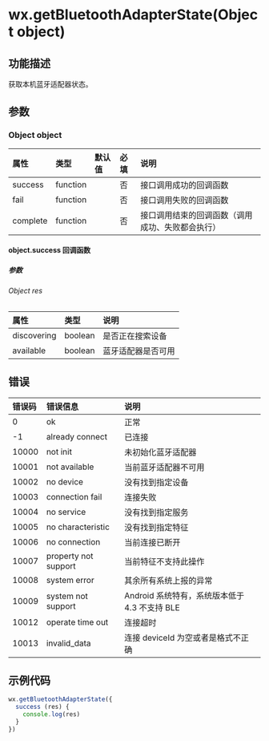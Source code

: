 # wx.getBluetoothAdapterState(Object object)

## 功能描述

获取本机蓝牙适配器状态。

## 参数

### Object object

| 属性     | 类型     | 默认值 | 必填 | 说明                                             |
| :------- | :------- | :----- | :--- | :----------------------------------------------- |
| success  | function |        | 否   | 接口调用成功的回调函数                           |
| fail     | function |        | 否   | 接口调用失败的回调函数                           |
| complete | function |        | 否   | 接口调用结束的回调函数（调用成功、失败都会执行） |

#### object.success 回调函数

##### 参数

###### Object res

| 属性        | 类型    | 说明               |
| :---------- | :------ | :----------------- |
| discovering | boolean | 是否正在搜索设备   |
| available   | boolean | 蓝牙适配器是否可用 |

## 错误

| 错误码 | 错误信息             | 说明                                          |
| :----- | :------------------- | :-------------------------------------------- |
| 0      | ok                   | 正常                                          |
| -1     | already connect      | 已连接                                        |
| 10000  | not init             | 未初始化蓝牙适配器                            |
| 10001  | not available        | 当前蓝牙适配器不可用                          |
| 10002  | no device            | 没有找到指定设备                              |
| 10003  | connection fail      | 连接失败                                      |
| 10004  | no service           | 没有找到指定服务                              |
| 10005  | no characteristic    | 没有找到指定特征                              |
| 10006  | no connection        | 当前连接已断开                                |
| 10007  | property not support | 当前特征不支持此操作                          |
| 10008  | system error         | 其余所有系统上报的异常                        |
| 10009  | system not support   | Android 系统特有，系统版本低于 4.3 不支持 BLE |
| 10012  | operate time out     | 连接超时                                      |
| 10013  | invalid_data         | 连接 deviceId 为空或者是格式不正确            |

## 示例代码


```js
wx.getBluetoothAdapterState({
  success (res) {
    console.log(res)
  }
})
```